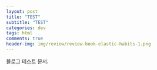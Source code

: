 ```yaml
---  
layout: post  
title: "TEST"  
subtitle: "TEST"  
categories: dev  
tags: html
comments: true  
header-img: img/review/review-book-elastic-habits-1.png
---  
```


블로그 테스트 문서.